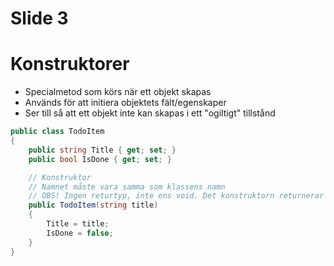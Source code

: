 # Slide 3

# Konstruktorer

* Specialmetod som körs när ett objekt skapas
* Används för att initiera objektets fält/egenskaper
* Ser till så att ett objekt inte kan skapas i ett "ogiltigt" tillstånd

```csharp
public class TodoItem
{
    public string Title { get; set; }
    public bool IsDone { get; set; }

    // Konstruktor
    // Namnet måste vara samma som klassens namn
    // OBS! Ingen returtyp, inte ens void. Det konstruktorn returnerar alltid en instans av klassen
    public TodoItem(string title)
    {
        Title = title;
        IsDone = false;
    }
}
```
